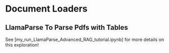 # Document Loaders



## LlamaParse To Parse Pdfs with Tables
See [my_run_LlamaParse_Advanced_RAG_tutorial.ipynb] for more details on this exploration!

